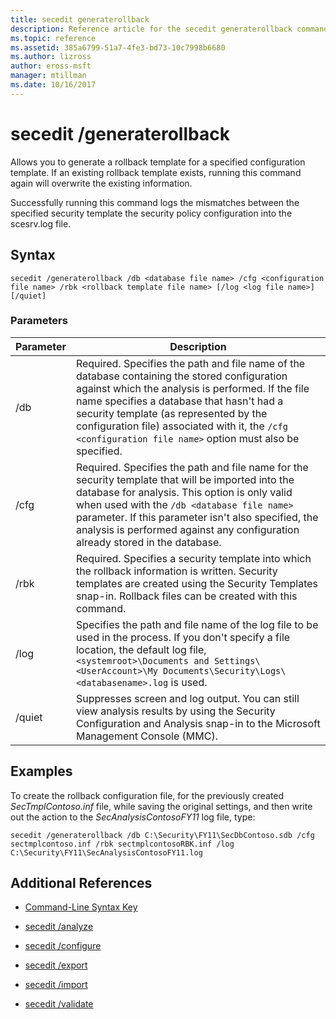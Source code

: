 ```yaml
---
title: secedit generaterollback
description: Reference article for the secedit generaterollback command, which allows you to generate a rollback template for a specified configuration template.
ms.topic: reference
ms.assetid: 385a6799-51a7-4fe3-bd73-10c7998b6680
ms.author: lizross
author: eross-msft
manager: mtillman
ms.date: 10/16/2017
---
```


# secedit /generaterollback

Allows you to generate a rollback template for a specified configuration template. If an existing rollback template exists, running this command again will overwrite the existing information.

Successfully running this command logs the mismatches between the specified security template the security policy configuration into the scesrv.log file.

## Syntax

```
secedit /generaterollback /db <database file name> /cfg <configuration file name> /rbk <rollback template file name> [/log <log file name>] [/quiet]
```

### Parameters

| Parameter | Description |
|--|--|
| /db | Required. Specifies the path and file name of the database containing the stored configuration against which the analysis is performed. If the file name specifies a database that hasn't had a security template (as represented by the configuration file) associated with it, the `/cfg <configuration file name>` option must also be specified. |
| /cfg | Required. Specifies the path and file name for the security template that will be imported into the database for analysis. This option is only valid when used with the `/db <database file name>` parameter. If this parameter isn't also specified, the analysis is performed against any configuration already stored in the database. |
| /rbk | Required. Specifies a security template into which the rollback information is written. Security templates are created using the Security Templates snap-in. Rollback files can be created with this command. |
| /log | Specifies the path and file name of the log file to be used in the process. If you don't specify a file location, the default log file, `<systemroot>\Documents and Settings\<UserAccount>\My Documents\Security\Logs\<databasename>.log` is used. |
| /quiet | Suppresses screen and log output. You can still view analysis results by using the Security Configuration and Analysis snap-in to the Microsoft Management Console (MMC). |

## Examples

To create the rollback configuration file, for the previously created *SecTmplContoso.inf* file, while saving the original settings, and then write out the action to the *SecAnalysisContosoFY11* log file, type:

```
secedit /generaterollback /db C:\Security\FY11\SecDbContoso.sdb /cfg sectmplcontoso.inf /rbk sectmplcontosoRBK.inf /log C:\Security\FY11\SecAnalysisContosoFY11.log
```

## Additional References

- [Command-Line Syntax Key](command-line-syntax-key.md)

- [secedit /analyze](secedit-analyze.md)

- [secedit /configure](secedit-configure.md)

- [secedit /export](secedit-export.md)

- [secedit /import](secedit-import.md)

- [secedit /validate](secedit-validate.md)